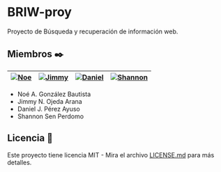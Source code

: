 # BRIW-proy

Proyecto de Búsqueda y recuperación de información web.

## Miembros ✒️
| <a href="https://github.com/Noe-Alejandro">![Noe](https://github.com/plupyt/wikiArticle-Finder/blob/main/public/assets/noe_profile.jpeg) </a> | <a href="https://github.com/JimmyOjeda">![Jimmy](https://github.com/plupyt/wikiArticle-Finder/blob/main/public/assets/jimmy_profile.jpeg)</a> | <a href="https://github.com/plupyt">![Daniel](https://github.com/plupyt/wikiArticle-Finder/blob/main/public/assets/daniel_profile.jpeg)</a> | <a href="https://github.com/Shannonsen">![Shannon](https://github.com/plupyt/wikiArticle-Finder/blob/main/public/assets/shannon_profile.jpeg) </a> | 
| ----- | ----- | ----- | ----- |

* Noé A. González Bautista
* Jimmy N. Ojeda Arana
* Daniel J. Pérez Ayuso
* Shannon Sen Perdomo

## Licencia 📄

Este proyecto tiene licencia MIT - Mira el archivo [LICENSE.md](https://github.com/plupyt/wikiArticle-Finder/blob/main/LICENSE) para más detalles.
